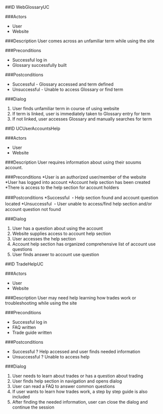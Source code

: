 ##ID
WebGlossaryUC

###Actors
* User
* Website

###Description
User comes across an unfamiliar term while using the site

###Preconditions
* Successful log in
* Glossary successfully built


###Postconditions
* Successful - Glossary accessed and term defined
* Unsuccessful - Unable to access Glossary or find term

###Dialog
1. User finds unfamiliar term in course of using website
2. If term is linked, user is immediately taken to Glossary entry for term
3. If not linked, user accesses Glossary and manually searches for term

##ID
UCUserAccountsHelp

###Actors
* User
* Website

###Description
User requires information about using their sousms account.

###Preconditions
*User is an authorized user/member of the website
*User has logged into account
*Account help section has been created
*There is access to the help section for account holders

###Postconditions
*Successful ・Help section found and account question located
*Unsuccessful ・User unable to access/find help section and/or account question not found

###Dialog
1. User has a question about using the account
2. Website supplies access to account help section
3. User accesses the help section
4. Account help section has organized comprehensive list of account use questions
5. User finds answer to account use question 

##ID
TradeHelpUC

###Actors
* User
* Website

###Description
User may need help learning how trades work or troubleshooting while using the site

###Preconditions
* Successful log in
* FAQ written
* Trade guide written

###Postconditions
* Successful ? Help accessed and user finds needed information
* Unsuccessful ? Unable to access help

###Dialog
1. User needs to learn about trades or has a question about trading
2. User finds help section in navigation and opens dialog
3. User can read a FAQ to answer common questions
4. If user wants to learn how trades work, a step by step guide is also included
5. After finding the needed information, user can close the dialog and continue the session